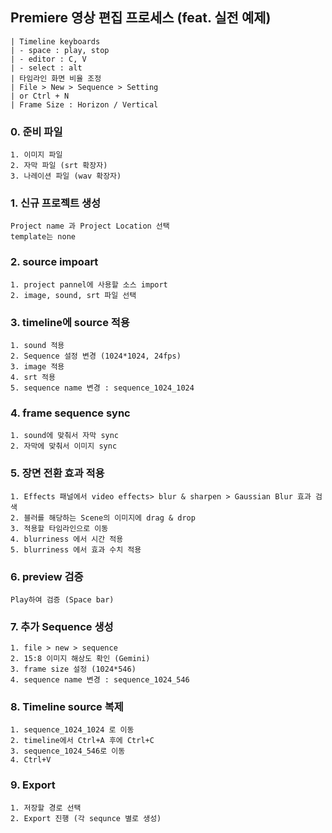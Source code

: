 
## Premiere 영상 편집 프로세스 (feat. 실전 예제)

```
| Timeline keyboards
| - space : play, stop
| - editor : C, V
| - select : alt
| 타임라인 화면 비율 조정
| File > New > Sequence > Setting 
| or Ctrl + N
| Frame Size : Horizon / Vertical
```

### 0. 준비 파일
```
1. 이미지 파일
2. 자막 파일 (srt 확장자)
3. 나레이션 파일 (wav 확장자)
```

### 1. 신규 프로젝트 생성
```
Project name 과 Project Location 선택
template는 none
```

### 2. source impoart
```
1. project pannel에 사용할 소스 import
2. image, sound, srt 파일 선택

```

### 3. timeline에 source 적용
```
1. sound 적용
2. Sequence 설정 변경 (1024*1024, 24fps)
3. image 적용
4. srt 적용
5. sequence name 변경 : sequence_1024_1024
```

### 4. frame sequence sync
```
1. sound에 맞춰서 자막 sync
2. 자막에 맞춰서 이미지 sync
```

### 5. 장면 전환 효과 적용
```
1. Effects 패널에서 video effects> blur & sharpen > Gaussian Blur 효과 검색
2. 블러를 해당하는 Scene의 이미지에 drag & drop
3. 적용할 타임라인으로 이동
4. blurriness 에서 시간 적용
5. blurriness 에서 효과 수치 적용
```

### 6. preview 검증
```
Play하여 검증 (Space bar)
```

### 7. 추가 Sequence 생성
```
1. file > new > sequence
2. 15:8 이미지 해상도 확인 (Gemini)
3. frame size 설정 (1024*546)
4. sequence name 변경 : sequence_1024_546
```

### 8. Timeline source 복제
```
1. sequence_1024_1024 로 이동
2. timeline에서 Ctrl+A 후에 Ctrl+C
3. sequence_1024_546로 이동
4. Ctrl+V
```

### 9. Export
```
1. 저장할 경로 선택
2. Export 진행 (각 sequnce 별로 생성)
```